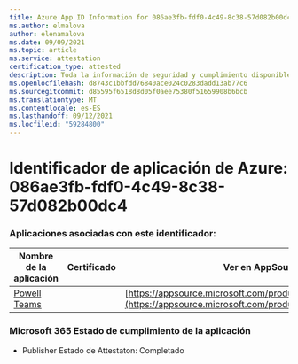 ```yaml
---
title: Azure App ID Information for 086ae3fb-fdf0-4c49-8c38-57d082b00dc4
ms.author: elmalova
author: elenamalova
ms.date: 09/09/2021
ms.topic: article
ms.service: attestation
certification_type: attested
description: Toda la información de seguridad y cumplimiento disponible para 086ae3fb-fdf0-4c49-8c38-57d082b00dc4.
ms.openlocfilehash: d8743c1bbfdd76840ace024c0283dadd13ab77c6
ms.sourcegitcommit: d85595f6518d8d05f0aee75380f51659908b6bcb
ms.translationtype: MT
ms.contentlocale: es-ES
ms.lasthandoff: 09/12/2021
ms.locfileid: "59284800"
---
```

# <a name="azure-app-id-086ae3fb-fdf0-4c49-8c38-57d082b00dc4"></a>Identificador de aplicación de Azure: 086ae3fb-fdf0-4c49-8c38-57d082b00dc4


### <a name="apps-associated-with-this-id"></a>Aplicaciones asociadas con este identificador:
| **Nombre de la aplicación** | **Certificado** | **Ver en AppSource** |
|--------------|---------------|-----------------------|
| [Powell Teams](https://docs.microsoft.com/microsoft-365-app-certification/forward/WA200001585) |  | [https://appsource.microsoft.com/product/office/WA200001585](https://appsource.microsoft.com/product/office/WA200001585) |

### <a name="microsoft-365-app-compliance-status"></a>Microsoft 365 Estado de cumplimiento de la aplicación
- Publisher Estado de Attestaton: Completado

